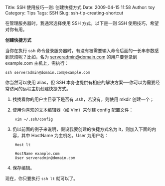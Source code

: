 Title: SSH 使用技巧一则: 创建快捷方式
Date: 2009-04-15 11:58
Author: toy
Category: Tips
Tags: SSH
Slug: ssh-tip-creating-shortcut

在管理服务器时，我通常选择使用 SSH 方式。以下是一则 SSH 使用技巧，希望对你有用。

<!-- PELICAN_END_SUMMARY -->

**创建快捷方式**

当你在执行 ssh 命令登录服务器时，有没有被需要输入命令后面的一长串参数感到厌烦呢？比如，名为 serveradmin@domain.com 的用户要登录到 example.com 主机上，需执行：

    ssh serveradmin@domain.com@example.com

你当然可以使用 alias，但 SSH 本身也提供有相应的解决方案──你可以为需要经常访问的远程主机创建快捷方式。

1. 找找看你的用户主目录下是否有 .ssh，若没有，则使用 mkdir 创建一个；

2. 使用你喜欢的文本编辑器（如 Vim）来创建 config 配置文件：

        vim ~/.ssh/config

3. 仍以前面的例子来说明，假设我要创建的快捷方式名为 lt，则加入下面的内容，其中 HostName 为主机名，User 为用户名：

        Host lt

        HostName example.com  
        User serveradmin@domain.com

4. 保存编辑。

现在，你只要执行 `ssh lt` 就可以了。
